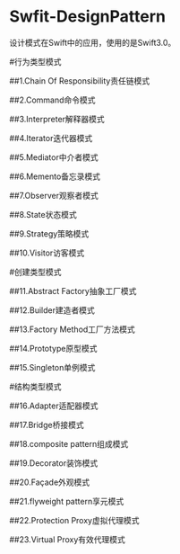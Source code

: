 # Swfit-DesignPattern
设计模式在Swift中的应用，使用的是Swift3.0。

#行为类型模式

##1.Chain Of Responsibility责任链模式

##2.Command命令模式

##3.Interpreter解释器模式

##4.Iterator迭代器模式

##5.Mediator中介者模式

##6.Memento备忘录模式

##7.Observer观察者模式

##8.State状态模式

##9.Strategy策略模式

##10.Visitor访客模式

#创建类型模式

##11.Abstract Factory抽象工厂模式

##12.Builder建造者模式

##13.Factory Method工厂方法模式

##14.Prototype原型模式

##15.Singleton单例模式

#结构类型模式

##16.Adapter适配器模式

##17.Bridge桥接模式

##18.composite pattern组成模式

##19.Decorator装饰模式

##20.Façade外观模式

##21.flyweight pattern享元模式

##22.Protection Proxy虚拟代理模式

##23.Virtual Proxy有效代理模式
